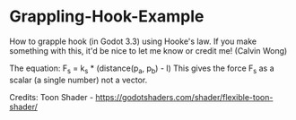 # Grappling-Hook-Example
How to grapple hook (in Godot 3.3) using Hooke's law. If you make something
with this, it'd be nice to let me know or credit me! (Calvin Wong)

The equation:
F<sub>s</sub> = k<sub>s</sub> * (distance(p<sub>a</sub>, p<sub>b</sub>) - l)
This gives the force F<sub>s</sub> as a scalar (a single number) not a vector.

Credits:
Toon Shader - https://godotshaders.com/shader/flexible-toon-shader/
